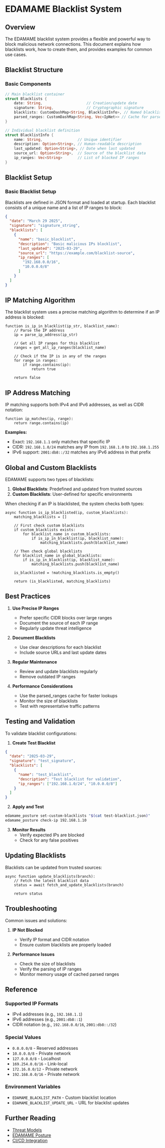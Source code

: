 # EDAMAME Blacklist System

## Overview

The EDAMAME blacklist system provides a flexible and powerful way to block malicious network connections. This document explains how blacklists work, how to create them, and provides examples for common use cases.

## Blacklist Structure

### Basic Components

```rust
// Main blacklist container
struct Blacklists {
    date: String,                    // Creation/update date
    signature: String,               // Cryptographic signature
    blacklists: CustomDashMap<String, BlacklistInfo>, // Named blacklist collection
    parsed_ranges: CustomDashMap<String, Vec<IpNet>> // Cache for parsed IP ranges
}

// Individual blacklist definition
struct BlacklistInfo {
    name: String,                // Unique identifier
    description: Option<String>, // Human-readable description
    last_updated: Option<String>, // Date when last updated
    source_url: Option<String>,  // Source of the blacklist data
    ip_ranges: Vec<String>       // List of blocked IP ranges
}
```

## Blacklist Setup

### Basic Blacklist Setup

Blacklists are defined in JSON format and loaded at startup. Each blacklist consists of a unique name and a list of IP ranges to block:

```json
{
  "date": "March 29 2025",
  "signature": "signature_string",
  "blacklists": [
    {
      "name": "basic_blocklist",
      "description": "Basic malicious IPs blocklist",
      "last_updated": "2025-03-29",
      "source_url": "https://example.com/blacklist-source",
      "ip_ranges": [
        "192.168.0.0/16",
        "10.0.0.0/8"
      ]
    }
  ]
}
```

## IP Matching Algorithm

The blacklist system uses a precise matching algorithm to determine if an IP address is blocked:

```
function is_ip_in_blacklist(ip_str, blacklist_name):
    // Parse the IP address
    ip = parse_ip_address(ip_str)
    
    // Get all IP ranges for this blacklist
    ranges = get_all_ip_ranges(blacklist_name)
    
    // Check if the IP is in any of the ranges
    for range in ranges:
        if range.contains(ip):
            return true
    
    return false
```

## IP Address Matching

IP matching supports both IPv4 and IPv6 addresses, as well as CIDR notation:

```
function ip_matches(ip, range):
    return range.contains(ip)
```

**Examples:**
- Exact: `192.168.1.1` only matches that specific IP
- CIDR: `192.168.1.0/24` matches any IP from `192.168.1.0` to `192.168.1.255`
- IPv6 support: `2001:db8::/32` matches any IPv6 address in that prefix

## Global and Custom Blacklists

EDAMAME supports two types of blacklists:

1. **Global Blacklists**: Predefined and updated from trusted sources
2. **Custom Blacklists**: User-defined for specific environments

When checking if an IP is blacklisted, the system checks both types:

```
async function is_ip_blacklisted(ip, custom_blacklists):
    matching_blacklists = []
    
    // First check custom blacklists
    if custom_blacklists exists:
        for blacklist_name in custom_blacklists:
            if is_ip_in_blacklist(ip, blacklist_name):
                matching_blacklists.push(blacklist_name)
    
    // Then check global blacklists
    for blacklist_name in global_blacklists:
        if is_ip_in_blacklist(ip, blacklist_name):
            matching_blacklists.push(blacklist_name)
    
    is_blacklisted = !matching_blacklists.is_empty()
    
    return (is_blacklisted, matching_blacklists)
```

## Best Practices

1. **Use Precise IP Ranges**
   - Prefer specific CIDR blocks over large ranges
   - Document the source of each IP range
   - Regularly update threat intelligence

2. **Document Blacklists**
   - Use clear descriptions for each blacklist
   - Include source URLs and last update dates

3. **Regular Maintenance**
   - Review and update blacklists regularly
   - Remove outdated IP ranges

4. **Performance Considerations**
   - Use the parsed_ranges cache for faster lookups
   - Monitor the size of blacklists
   - Test with representative traffic patterns

## Testing and Validation

To validate blacklist configurations:

1. **Create Test Blacklist**
```json
{
  "date": "2025-03-29",
  "signature": "test_signature",
  "blacklists": [
    {
      "name": "test_blacklist",
      "description": "Test blacklist for validation",
      "ip_ranges": ["192.168.1.0/24", "10.0.0.0/8"]
    }
  ]
}
```

2. **Apply and Test**
```bash
edamame_posture set-custom-blacklists "$(cat test-blacklist.json)"
edamame_posture check-ip 192.168.1.10
```

3. **Monitor Results**
   - Verify expected IPs are blocked
   - Check for any false positives

## Updating Blacklists

Blacklists can be updated from trusted sources:

```
async function update_blacklists(branch):
    // Fetch the latest blacklist data
    status = await fetch_and_update_blacklists(branch)
    
    return status
```

## Troubleshooting

Common issues and solutions:

1. **IP Not Blocked**
   - Verify IP format and CIDR notation
   - Ensure custom blacklists are properly loaded

2. **Performance Issues**
   - Check the size of blacklists
   - Verify the parsing of IP ranges
   - Monitor memory usage of cached parsed ranges

## Reference

### Supported IP Formats
- IPv4 addresses (e.g., `192.168.1.1`)
- IPv6 addresses (e.g., `2001:db8::1`)
- CIDR notation (e.g., `192.168.0.0/16`, `2001:db8::/32`)

### Special Values
- `0.0.0.0/8` - Reserved addresses
- `10.0.0.0/8` - Private network
- `127.0.0.0/8` - Localhost
- `169.254.0.0/16` - Link-local
- `172.16.0.0/12` - Private network
- `192.168.0.0/16` - Private network

### Environment Variables
- `EDAMAME_BLACKLIST_PATH` - Custom blacklist location
- `EDAMAME_BLACKLIST_UPDATE_URL` - URL for blacklist updates

## Further Reading

- [Threat Models](https://github.com/edamametechnologies/threatmodels)
- [EDAMAME Posture](https://github.com/edamametechnologies/edamame_posture_action)
- [CI/CD Integration](https://github.com/edamametechnologies/edamame_posture_action) 